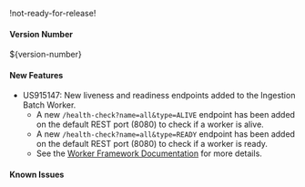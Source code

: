 !not-ready-for-release!

#### Version Number
${version-number}

#### New Features
- US915147: New liveness and readiness endpoints added to the Ingestion Batch Worker.
  - A new `/health-check?name=all&type=ALIVE` endpoint has been added on the default REST port (8080) to check if a worker is alive.
  - A new `/health-check?name=all&type=READY` endpoint has been added on the default REST port (8080) to check if a worker is ready.
  - See the [Worker Framework Documentation](https://github.com/WorkerFramework/worker-framework/tree/develop/worker-core#liveness-and-readiness-checks-within-the-worker-framework)
    for more details.

#### Known Issues
